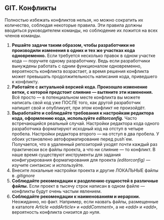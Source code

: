 ## GIT. Конфликты

Полностью избежать конфликтов нельзя, но можно сократить их количество, соблюдая некоторые правила. Эти правила должны вводиться руководителем команды, но соблюдение их ложится на всех членов команды.
  1. **Решайте задачи таким образом, чтобы разработчики не производили изменения в одних и тех же участках кода одновременно.** 
Если требуется несколько правок в одном участке кода — поручите одному разработчику. Ведь если разработчики вынуждены работать с одним функционалом одновременно, вероятность конфликта возрастает, а время решения конфликта может превышать продолжительность написания кода, приведшего к конфликту.
2. **Работайте с актуальной версией кода. Произошло изменение ветки, с которой предстоит слияние — вытяните эти изменения.**
Всё просто — в потенциальном месте конфликта вы можете написать свой код уже ПОСЛЕ того, как другой разработчик напишет свой и опубликует, при этом конфликт не произойдёт.
3. **Выработайте и соблюдайте требования к настройкам редактора кода, оформлению кода, используйте *editorconfig.***
Часто встречающийся реальный случай. Настройки редактора кода одного разработчика форматируют исходный код на отступ в четыре пробела. Настройки редактора второго — на отступ в два пробела. У обоих установлено автоформатирование перед push`ем. Получается, что в удаленный репозиторий уходят почти каждый раз практически все файлы проекта, а что ни слияние — то конфликт. В наше время существуют инструменты для задания конфигурирования форматирования для проекта *(editorconfig)* — изучите синтаксис и используйте.
4. Внесите локальные настройки проекта и другие ЛОКАЛЬНЫЕ файлы в *.gitignore*
5. **Соблюдайте рекомендации к разделению сущностей в различные файлы.**
Если проект в тысячу строк написан в одном файле — конфликты будут очень частым явлением.
6. **Соблюдайте рекомендации к наименованиям и иерархии.**
Неожиданно, но факт. Например, если назвать файлы, размещенные в каталоге *Article «addArticle»* и *«addComment»*, а не *«add»* и *«add»*, вероятность конфликта снизится до нуля.